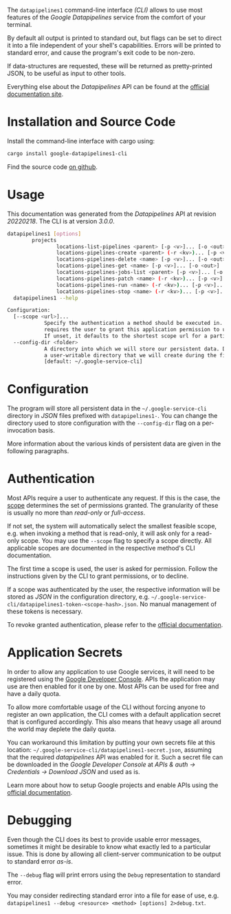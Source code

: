 <!---
DO NOT EDIT !
This file was generated automatically from 'src/mako/cli/README.md.mako'
DO NOT EDIT !
-->
The `datapipelines1` command-line interface *(CLI)* allows to use most features of the *Google Datapipelines* service from the comfort of your terminal.

By default all output is printed to standard out, but flags can be set to direct it into a file independent of your shell's
capabilities. Errors will be printed to standard error, and cause the program's exit code to be non-zero.

If data-structures are requested, these will be returned as pretty-printed JSON, to be useful as input to other tools.

Everything else about the *Datapipelines* API can be found at the
[official documentation site](https://cloud.google.com/dataflow/docs/guides/data-pipelines).

# Installation and Source Code

Install the command-line interface with cargo using:

```bash
cargo install google-datapipelines1-cli
```

Find the source code [on github](https://github.com/Byron/google-apis-rs/tree/main/gen/datapipelines1-cli).

# Usage

This documentation was generated from the *Datapipelines* API at revision *20220218*. The CLI is at version *3.0.0*.

```bash
datapipelines1 [options]
        projects
                locations-list-pipelines <parent> [-p <v>]... [-o <out>]
                locations-pipelines-create <parent> (-r <kv>)... [-p <v>]... [-o <out>]
                locations-pipelines-delete <name> [-p <v>]... [-o <out>]
                locations-pipelines-get <name> [-p <v>]... [-o <out>]
                locations-pipelines-jobs-list <parent> [-p <v>]... [-o <out>]
                locations-pipelines-patch <name> (-r <kv>)... [-p <v>]... [-o <out>]
                locations-pipelines-run <name> (-r <kv>)... [-p <v>]... [-o <out>]
                locations-pipelines-stop <name> (-r <kv>)... [-p <v>]... [-o <out>]
  datapipelines1 --help

Configuration:
  [--scope <url>]...
            Specify the authentication a method should be executed in. Each scope
            requires the user to grant this application permission to use it.
            If unset, it defaults to the shortest scope url for a particular method.
  --config-dir <folder>
            A directory into which we will store our persistent data. Defaults to
            a user-writable directory that we will create during the first invocation.
            [default: ~/.google-service-cli]

```

# Configuration

The program will store all persistent data in the `~/.google-service-cli` directory in *JSON* files prefixed with `datapipelines1-`.  You can change the directory used to store configuration with the `--config-dir` flag on a per-invocation basis.

More information about the various kinds of persistent data are given in the following paragraphs.

# Authentication

Most APIs require a user to authenticate any request. If this is the case, the [scope][scopes] determines the 
set of permissions granted. The granularity of these is usually no more than *read-only* or *full-access*.

If not set, the system will automatically select the smallest feasible scope, e.g. when invoking a
method that is read-only, it will ask only for a read-only scope. 
You may use the `--scope` flag to specify a scope directly. 
All applicable scopes are documented in the respective method's CLI documentation.

The first time a scope is used, the user is asked for permission. Follow the instructions given 
by the CLI to grant permissions, or to decline.

If a scope was authenticated by the user, the respective information will be stored as *JSON* in the configuration
directory, e.g. `~/.google-service-cli/datapipelines1-token-<scope-hash>.json`. No manual management of these tokens
is necessary.

To revoke granted authentication, please refer to the [official documentation][revoke-access].

# Application Secrets

In order to allow any application to use Google services, it will need to be registered using the 
[Google Developer Console][google-dev-console]. APIs the application may use are then enabled for it
one by one. Most APIs can be used for free and have a daily quota.

To allow more comfortable usage of the CLI without forcing anyone to register an own application, the CLI
comes with a default application secret that is configured accordingly. This also means that heavy usage
all around the world may deplete the daily quota.

You can workaround this limitation by putting your own secrets file at this location: 
`~/.google-service-cli/datapipelines1-secret.json`, assuming that the required *datapipelines* API 
was enabled for it. Such a secret file can be downloaded in the *Google Developer Console* at 
*APIs & auth -> Credentials -> Download JSON* and used as is.

Learn more about how to setup Google projects and enable APIs using the [official documentation][google-project-new].


# Debugging

Even though the CLI does its best to provide usable error messages, sometimes it might be desirable to know
what exactly led to a particular issue. This is done by allowing all client-server communication to be 
output to standard error *as-is*.

The `--debug` flag will print errors using the `Debug` representation to standard error.

You may consider redirecting standard error into a file for ease of use, e.g. `datapipelines1 --debug <resource> <method> [options] 2>debug.txt`.


[scopes]: https://developers.google.com/+/api/oauth#scopes
[revoke-access]: http://webapps.stackexchange.com/a/30849
[google-dev-console]: https://console.developers.google.com/
[google-project-new]: https://developers.google.com/console/help/new/